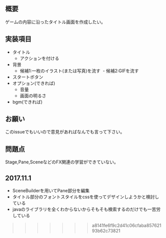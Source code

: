 ## 概要

ゲームの内容に沿ったタイトル画面を作成したい。

## 実装項目

- タイトル
  - アクションを付ける
- 背景
  - 候補1:一枚のイラスト(または写真)を流す
  - 候補2:GIFを流す
- スタートボタン
- オプション(できれば)
  - 音量
  - 画面の明るさ
- bgm(できれば)

## お願い

このissueでもいいので意見があればなんでも言って下さい。

## 問題点

Stage,Pane,SceneなどのFX関連の学習ができていない。

## 2017.11.1

- SceneBuilderを用いてPane部分を編集
- タイトル部分のフォントスタイルをcssを使ってデザインしようかと検討している
- javaのライブラリを全くわからないからそもそも検索するのだけでも一苦労している
>>>>>>> a8141fe6f9c2d41c06cfaba85762193b62c73821
